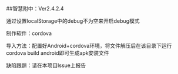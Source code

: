 ##智慧附中：Ver2.4.2.4

通过设置localStorage中的debug不为空来开启debug模式

制作软件：cordova

导入方法：配置好Android+cordova环境，将文件解压后在该目录下运行cordova build android即可生成apk安装文件

缺陷跟踪：请在本项目Issue上报告